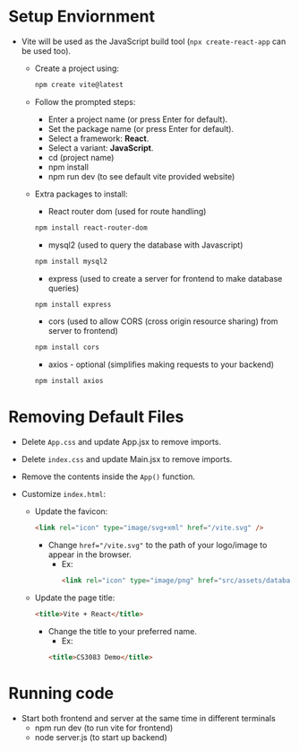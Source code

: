 # Setup Enviornment

- Vite will be used as the JavaScript build tool (`npx create-react-app` can be used too).

  - Create a project using:
    ```bash
    npm create vite@latest
    ```
  - Follow the prompted steps:

    - Enter a project name (or press Enter for default).
    - Set the package name (or press Enter for default).
    - Select a framework: **React**.
    - Select a variant: **JavaScript**.
    - cd (project name)
    - npm install
    - npm run dev (to see default vite provided website)

  - Extra packages to install:
    - React router dom (used for route handling)
    ```bash
    npm install react-router-dom
    ```
    - mysql2 (used to query the database with Javascript)
    ```bash
    npm install mysql2
    ```
    - express (used to create a server for frontend to make database queries)
    ```bash
    npm install express
    ```
    - cors (used to allow CORS (cross origin resource sharing) from server to frontend)
    ```bash
    npm install cors
    ```
    - axios - optional (simplifies making requests to your backend)
    ```bash
    npm install axios
    ```

# Removing Default Files

- Delete `App.css` and update App.jsx to remove imports.
- Delete `index.css` and update Main.jsx to remove imports.
- Remove the contents inside the `App()` function.
- Customize `index.html`:

  - Update the favicon:

    ```html
    <link rel="icon" type="image/svg+xml" href="/vite.svg" />
    ```

    - Change `href="/vite.svg"` to the path of your logo/image to appear in the browser.
      - Ex:
        ```html
        <link rel="icon" type="image/png" href="src/assets/databases.png" />
        ```

  - Update the page title:
    ```html
    <title>Vite + React</title>
    ```
    - Change the title to your preferred name.
      - Ex:
      ```html
      <title>CS3083 Demo</title>
      ```

# Running code

- Start both frontend and server at the same time in different terminals
  - npm run dev (to run vite for frontend)
  - node server.js (to start up backend)
